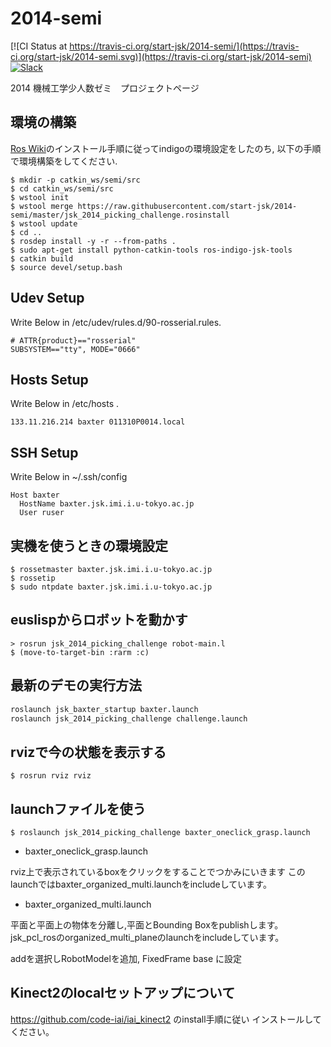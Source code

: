 2014-semi
=========

[![CI Status at https://travis-ci.org/start-jsk/2014-semi/](https://travis-ci.org/start-jsk/2014-semi.svg)](https://travis-ci.org/start-jsk/2014-semi)
[![Slack](https://img.shields.io/badge/slack-jsk--seminar--2014-blue.svg)](https://jsk-seminar-2014.slack.com)

2014 機械工学少人数ゼミ　プロジェクトページ

環境の構築
----------
[Ros Wiki](http://wiki.ros.org/indigo/Installation/Ubuntu)のインストール手順に従ってindigoの環境設定をしたのち,
以下の手順で環境構築をしてください.
```
$ mkdir -p catkin_ws/semi/src
$ cd catkin_ws/semi/src
$ wstool init
$ wstool merge https://raw.githubusercontent.com/start-jsk/2014-semi/master/jsk_2014_picking_challenge.rosinstall
$ wstool update
$ cd ..
$ rosdep install -y -r --from-paths .
$ sudo apt-get install python-catkin-tools ros-indigo-jsk-tools
$ catkin build
$ source devel/setup.bash
```

Udev Setup
----------

Write Below in /etc/udev/rules.d/90-rosserial.rules.
```
# ATTR{product}=="rosserial"
SUBSYSTEM=="tty", MODE="0666"
```

Hosts Setup
-----------
Write Below in /etc/hosts .
```
133.11.216.214 baxter 011310P0014.local
```

SSH Setup
---------
Write Below in ~/.ssh/config
```
Host baxter
  HostName baxter.jsk.imi.i.u-tokyo.ac.jp
  User ruser
```


実機を使うときの環境設定
-----------------------
```
$ rossetmaster baxter.jsk.imi.i.u-tokyo.ac.jp
$ rossetip
$ sudo ntpdate baxter.jsk.imi.i.u-tokyo.ac.jp
```

euslispからロボットを動かす
--------------------------
```
> rosrun jsk_2014_picking_challenge robot-main.l
$ (move-to-target-bin :rarm :c)
```

最新のデモの実行方法
-----------------------

```sh
roslaunch jsk_baxter_startup baxter.launch
roslaunch jsk_2014_picking_challenge challenge.launch
```


rvizで今の状態を表示する
------------------------

```
$ rosrun rviz rviz
```

launchファイルを使う
-----------------------

```
$ roslaunch jsk_2014_picking_challenge baxter_oneclick_grasp.launch
```

* baxter_oneclick_grasp.launch

rviz上で表示されているboxをクリックをすることでつかみにいきます
このlaunchではbaxter_organized_multi.launchをincludeしています。

* baxter_organized_multi.launch

平面と平面上の物体を分離し,平面とBounding Boxをpublishします。
jsk_pcl_rosのorganized_multi_planeのlaunchをincludeしています。


addを選択しRobotModelを追加, FixedFrame base に設定

Kinect2のlocalセットアップについて
----------------------------------
https://github.com/code-iai/iai_kinect2 のinstall手順に従い
インストールしてください。
